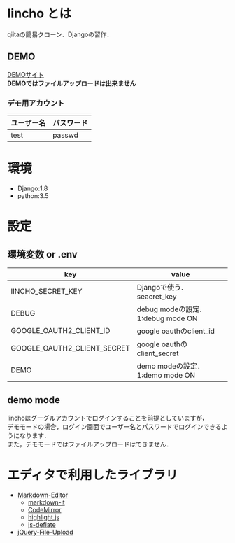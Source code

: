 # Iincho とは
qiitaの簡易クローン．Djangoの習作．

## DEMO
[DEMOサイト](http://iin-cho.herokuapp.com/)  
**DEMOではファイルアップロードは出来ません**

### デモ用アカウント
| ユーザー名 | パスワード |
|------------|------------|
| test       | passwd     |


# 環境
+ Django:1.8
+ python:3.5

# 設定
## 環境変数 or .env
| key                         | value                                  |
|-----------------------------|----------------------------------------|
| IINCHO_SECRET_KEY           | Djangoで使う. seacret_key|
| DEBUG                       | debug modeの設定.  1:debug mode ON |
| GOOGLE_OAUTH2_CLIENT_ID     | google oauthのclient_id|
| GOOGLE_OAUTH2_CLIENT_SECRET | google oauthのclient_secret|
| DEMO                        | demo modeの設定． 1:demo mode ON   |

## demo mode
Iinchoはグーグルアカウントでログインすることを前提としていますが，  
デモモードの場合，ログイン画面でユーザー名とパスワードでログインできるようになります．  
また，デモモードではファイルアップロードはできません．

# エディタで利用したライブラリ
* [Markdown-Editor](https://github.com/jbt/markdown-editor)
    * [markdown-it](https://github.com/markdown-it/markdown-it)
    * [CodeMirror](http://codemirror.net/)
    * [highlight.js](http://softwaremaniacs.org/soft/highlight/en/)
    * [js-deflate](https://github.com/dankogai/js-deflate)
* [jQuery-File-Upload](https://github.com/blueimp/jQuery-File-Upload)
